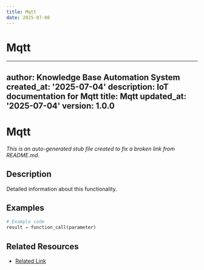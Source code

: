 ```yaml
---
title: Mqtt
date: 2025-07-08
---
```


# Mqtt

---
author: Knowledge Base Automation System
created_at: '2025-07-04'
description: IoT documentation for Mqtt
title: Mqtt
updated_at: '2025-07-04'
version: 1.0.0
---

# Mqtt

*This is an auto-generated stub file created to fix a broken link from README.md.*

## Description

Detailed information about this functionality.

## Examples

```python
# Example code
result = function_call(parameter)
```

## Related Resources

- [Related Link](./related_resource.md)
